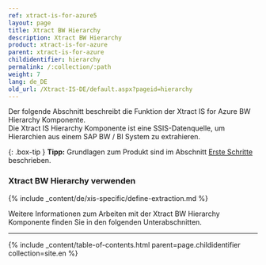 ```yaml
---
ref: xtract-is-for-azure5
layout: page
title: Xtract BW Hierarchy
description: Xtract BW Hierarchy
product: xtract-is-for-azure
parent: xtract-is-for-azure
childidentifier: hierarchy
permalink: /:collection/:path
weight: 7
lang: de_DE
old_url: /Xtract-IS-DE/default.aspx?pageid=hierarchy
---
```

Der folgende Abschnitt beschreibt die Funktion der Xtract IS for Azure BW Hierarchy Komponente.<br>
Die Xtract IS Hierarchy Komponente ist eine SSIS-Datenquelle, um Hierarchien aus einem SAP BW / BI System zu extrahieren.

{: .box-tip }
**Tipp:** Grundlagen zum Produkt sind im Abschnitt [Erste Schritte](./erste-schritte) beschrieben.<br>

### Xtract BW Hierarchy verwenden
{% include _content/de/xis-specific/define-extraction.md %}

Weitere Informationen zum Arbeiten mit der Xtract BW Hierarchy Komponente finden Sie in den folgenden Unterabschnitten.

---

{% include _content/table-of-contents.html parent=page.childidentifier collection=site.en %}


